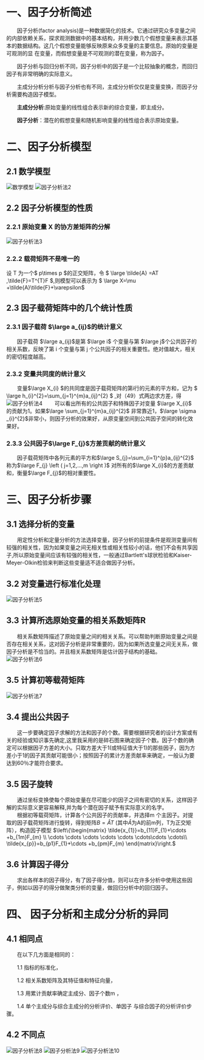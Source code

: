 # 一、因子分析简述
&emsp;&emsp;因子分析(factor analysis)是一种数据简化的技术。它通过研究众多变量之间的内部依赖关系，探求观测数据中的基本结构，并用少数几个假想变量来表示其基本的数据结构。这几个假想变量能够反映原来众多变量的主要信息。原始的变量是可观测的显 在变量，而假想变量是不可观测的潜在变量，称为因子。

&emsp;&emsp;因子分析与回归分析不同，因子分析中的因子是一个比较抽象的概念，而回归因子有非常明确的实际意义。

&emsp;&emsp;主成分分析分析与因子分析也有不同，主成分分析仅仅是变量变换，而因子分析需要构造因子模型。

&emsp;&emsp;**主成分分析**:原始变量的线性组合表示新的综合变量，即主成分。

&emsp;&emsp;**因子分析**：潜在的假想变量和随机影响变量的线性组合表示原始变量。 

# 二、因子分析模型
## 2.1 数学模型
![数学模型](./因子分析法1.png)
![因子分析法2](./因子分析法2.png)
## 2.2 因子分析模型的性质
### 2.2.1 原始变量 X 的协方差矩阵的分解 
![因子分析法3](./因子分析法3.png)
### 2.2.2 载荷矩阵不是唯一的
设 T 为一个$ p\times p $的正交矩阵，令 $ \large \tilde{A} =AT ,\tilde{F}=T^{T}F $,则模型可以表示为 $ \large X=\mu +\tilde{A}\tilde{F}+\varepsilon$
## 2.3 因子载荷矩阵中的几个统计性质
### 2.3.1 因子载荷 $\large a_{ij}$的统计意义
&emsp;&emsp;因子载荷 $\large a_{ij}$是第  $\large i$ 个变量与第 $\large j$个公共因子的相关系数，反映了第 i 个变量与第 j 个公共因子的相关重要性。绝对值越大，相关的密切程度越高。
### 2.3.2 变量共同度的统计意义  
&emsp;&emsp;变量$\large X_{i} $的共同度是因子载荷矩阵的第i行的元素的平方和，记为  $ \large h_{i}^{2}=\sum_{j=1}^{m}a_{ij}^{2} $
,对（49）式两边求方差，得
![因子分析法4](./因子分析法4.png)
&emsp;&emsp;可以看出所有的公共因子和特殊因子对变量 $\large X_{i}$ 的贡献为1。如果$\large \sum_{j=1}^{m}a_{ij}^{2}$ 非常靠近1，$\large \sigma _{i}^{2}$非常小，则因子分析的效果好，从原变量空间到公共因子空间的转化效果好。
### 2.3.3 公共因子$\large F_{j}$方差贡献的统计意义
&emsp;&emsp;因子载荷矩阵中各列元素的平方和$\large S_{j}=\sum_{i=1}^{p}a_{ij}^{2}$ 称为$\large F_{j} \left ( j=1,2,...,m \right )$ 对所有的$\large X_{i}$的方差贡献和，衡量$\large F_{j}$的相对重要性。
# 三、因子分析步骤
## 3.1 选择分析的变量
&emsp;&emsp;用定性分析和定量分析的方法选择变量，因子分析的前提条件是观测变量间有较强的相关性，因为如果变量之间无相关性或相关性较小的话，他们不会有共享因子,所以原始变量间应该有较强的相关性，一般通过Bartlett's球状检验和Kaiser-Meyer-Olkin检验来判断这些变量适不适合做因子分析。
## 3.2 对变量进行标准化处理
![因子分析法5](./因子分析法5.png)
## 3.3 计算所选原始变量的相关系数矩阵R
&emsp;&emsp;相关系数矩阵描述了原始变量之间的相关关系。可以帮助判断原始变量之间是否存在相关关系，这对因子分析是非常重要的，因为如果所选变量之间无关系，做因子分析是不恰当的。并且相关系数矩阵是估计因子结构的基础。
![因子分析法6](./因子分析法6.png)
## 3.5 计算初等载荷矩阵
![因子分析法7](./因子分析法7.png)
## 3.4 提出公共因子
&emsp;&emsp;这一步要确定因子求解的方法和因子的个数。需要根据研究者的设计方案或有关的经验或知识事先确定,这里我采用的是碎石图来确定因子个数。因子个数的确定可以根据因子方差的大小。只取方差大于1(或特征值大于1)的那些因子，因为方差小于1的因子其贡献可能很小；按照因子的累计方差贡献率来确定，一般认为要达到60％才能符合要求。
## 3.5 因子旋转
&emsp;&emsp;通过坐标变换使每个原始变量在尽可能少的因子之间有密切的关系，这样因子解的实际意义更容易解释,并为每个潜在因子赋予有实际意义的名字。  
&emsp;&emsp;根据初等载荷矩阵，计算各个公共因子的贡献率，并选择m 个主因子。对提取的因子载荷矩阵进行旋转，得到矩阵$B=\hat{A}T$ (其中$\hat{A}$为A的前m列，T为正交矩阵），构造因子模型
        $\left\{\begin{matrix} \tilde{x_{1}}=b_{11}F_{1}+\cdots +b_{1m}F_{m} \\ \cdots \cdots \cdots \cdots \cdots \cdots\cdots \cdots\\ \tilde{x_{p}}=b_{p1}F_{1}+\cdots +b_{pm}F_{m} \end{matrix}\right.$
## 3.6 计算因子得分
&emsp;&emsp;求出各样本的因子得分，有了因子得分值，则可以在许多分析中使用这些因子，例如以因子的得分做聚类分析的变量，做回归分析中的回归因子。
# 四、 因子分析和主成分分析的异同
## 4.1 相同点
&emsp;&emsp;在以下几方面是相同的：

&emsp;&emsp;1.1  指标的标准化，

&emsp;&emsp;1.2  相关系数矩阵及其特征值和特征向量，

&emsp;&emsp;1.3  用累计贡献率确定主成分、因子个数m ，

&emsp;&emsp;1.4  单个主成分与综合主成分的分析评价、单因子 与综合因子的分析评价步骤。 
## 4.2 不同点
![因子分析法8](./因子分析法8.png)
![因子分析法9](./因子分析法9.png)
![因子分析法10](./因子分析法10.png)